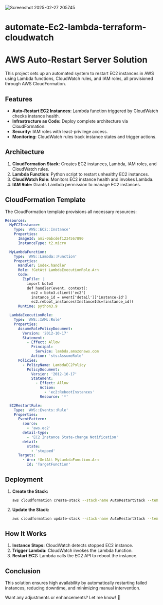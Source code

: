 ![Screenshot 2025-02-27 205745](https://github.com/user-attachments/assets/c4799cc3-27bf-41a8-b5af-28179573adf4)



# automate-Ec2-lambda-terraform-cloudwatch
# AWS Auto-Restart Server Solution

This project sets up an automated system to restart EC2 instances in AWS using Lambda functions, CloudWatch rules, and IAM roles, all provisioned through AWS CloudFormation.

## Features
- **Auto-Restart EC2 Instances:** Lambda function triggered by CloudWatch checks instance health.
- **Infrastructure as Code:** Deploy complete architecture via CloudFormation.
- **Security:** IAM roles with least-privilege access.
- **Monitoring:** CloudWatch rules track instance states and trigger actions.

## Architecture
1. **CloudFormation Stack:** Creates EC2 instances, Lambda, IAM roles, and CloudWatch rules.
2. **Lambda Function:** Python script to restart unhealthy EC2 instances.
3. **CloudWatch Rule:** Monitors EC2 instance health and invokes Lambda.
4. **IAM Role:** Grants Lambda permission to manage EC2 instances.

## CloudFormation Template
The CloudFormation template provisions all necessary resources:
```yaml
Resources:
  MyEC2Instance:
    Type: 'AWS::EC2::Instance'
    Properties:
      ImageId: ami-0abcdef1234567890
      InstanceType: t2.micro

  MyLambdaFunction:
    Type: 'AWS::Lambda::Function'
    Properties:
      Handler: index.handler
      Role: !GetAtt LambdaExecutionRole.Arn
      Code:
        ZipFile: |
          import boto3
          def handler(event, context):
            ec2 = boto3.client('ec2')
            instance_id = event['detail']['instance-id']
            ec2.reboot_instances(InstanceIds=[instance_id])
      Runtime: python3.9

  LambdaExecutionRole:
    Type: 'AWS::IAM::Role'
    Properties:
      AssumeRolePolicyDocument:
        Version: '2012-10-17'
        Statement:
          - Effect: Allow
            Principal:
              Service: lambda.amazonaws.com
            Action: 'sts:AssumeRole'
      Policies:
        - PolicyName: LambdaEC2Policy
          PolicyDocument:
            Version: '2012-10-17'
            Statement:
              - Effect: Allow
                Action:
                  - 'ec2:RebootInstances'
                Resource: '*'

  EC2RestartRule:
    Type: 'AWS::Events::Rule'
    Properties:
      EventPattern:
        source:
          - 'aws.ec2'
        detail-type:
          - 'EC2 Instance State-change Notification'
        detail:
          state:
            - 'stopped'
      Targets:
        - Arn: !GetAtt MyLambdaFunction.Arn
          Id: 'TargetFunction'
```

## Deployment
1. **Create the Stack:**
   ```sh
   aws cloudformation create-stack --stack-name AutoRestartStack --template-body file://template.yaml
   ```
2. **Update the Stack:**
   ```sh
   aws cloudformation update-stack --stack-name AutoRestartStack --template-body file://template.yaml
   ```

## How It Works
1. **Instance Stops:** CloudWatch detects stopped EC2 instance.
2. **Trigger Lambda:** CloudWatch invokes the Lambda function.
3. **Restart EC2:** Lambda calls the EC2 API to reboot the instance.

## Conclusion
This solution ensures high availability by automatically restarting failed instances, reducing downtime, and minimizing manual intervention.

Want any adjustments or enhancements? Let me know! 🚀

